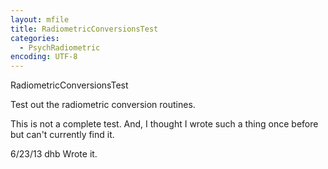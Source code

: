 ```yaml
---
layout: mfile
title: RadiometricConversionsTest
categories:
  - PsychRadiometric
encoding: UTF-8
---
```


RadiometricConversionsTest

Test out the radiometric conversion routines.

This is not a complete test.  And, I thought I wrote such a thing
once before but can't currently find it.

6/23/13  dhb  Wrote it.